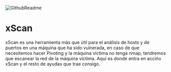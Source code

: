 
![GithubReadme](https://user-images.githubusercontent.com/92258683/165400253-f229d219-4fa3-4a5f-814c-ede0386323a1.jpg)




# xScan
xScan es una herramienta más que útil para el análisis de hosts y de puertos en una máquina que ha sido vulnerada, en caso de que necesitemos hacer Pivoting y la máquina víctima no tenga nmap, tendremos que escanear la red de la máquina víctima. Aquí es donde entra en accińo xScan y el resto de ayudas que trae consigo.
